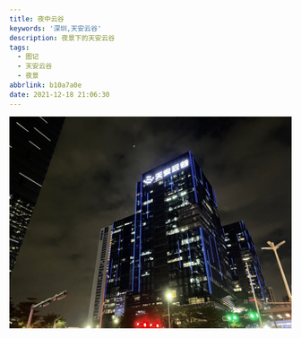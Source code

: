 ```yaml
---
title: 夜中云谷
keywords: '深圳,天安云谷'
description: 夜景下的天安云谷
tags:
  - 图记
  - 天安云谷
  - 夜景
abbrlink: b10a7a0e
date: 2021-12-18 21:06:30
---
```


![IMG_0119](sz-tiananyungu/IMG_0119.jpg)
